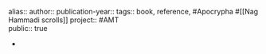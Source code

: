 alias::
author::
publication-year::
tags:: book, reference, #Apocrypha #[[Nag Hammadi scrolls]]
project:: #AMT  
public:: true

-
